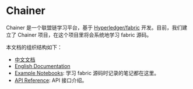# Chainer

Chainer 是一个联盟链学习平台，基于 [Hyperledger/fabric](https://github.com/hyperledger/fabric/tree/release-2.3) 开发。目前，我们建立了 Chainer 项目，在这个项目里将会系统地学习 fabric 源码。

本文档的组织结构如下：

- [中文文档](https://232425wxy.github.io/chainer/Chinese/)
- [English Documentation](https://232425wxy.github.io/chainer/English/)
- [Example Notebooks](https://232425wxy.github.io/chainer/Notebooks/): 学习 fabric 源码时记录的笔记都在这里。
- [API Reference](https://232425wxy.github.io/chainer/API/): API 接口介绍。
